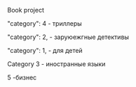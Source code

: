 Book project

"category": 4 - триллеры

"category": 2, - заруюежгные детективы

"category": 1, - для детей

Category 3 - иностранные языки

5 -бизнес

